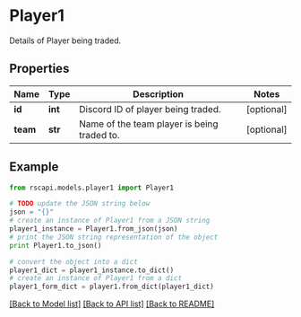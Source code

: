 # Player1

Details of Player being traded.

## Properties
Name | Type | Description | Notes
------------ | ------------- | ------------- | -------------
**id** | **int** | Discord ID of player being traded. | [optional] 
**team** | **str** | Name of the team player is being traded to. | [optional] 

## Example

```python
from rscapi.models.player1 import Player1

# TODO update the JSON string below
json = "{}"
# create an instance of Player1 from a JSON string
player1_instance = Player1.from_json(json)
# print the JSON string representation of the object
print Player1.to_json()

# convert the object into a dict
player1_dict = player1_instance.to_dict()
# create an instance of Player1 from a dict
player1_form_dict = player1.from_dict(player1_dict)
```
[[Back to Model list]](../README.md#documentation-for-models) [[Back to API list]](../README.md#documentation-for-api-endpoints) [[Back to README]](../README.md)


